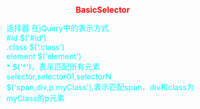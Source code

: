 <style>
h2{
text-align:center;
color:red;
}
p{
font-size:20px;
color:aqua;
}
</style>
<h2>BasicSelector</h2>
<p>
选择器                          在jQuary中的表示方式<br>
#id                               $('#id')<br>
.class                            $('.class')<br>
element                           $('element')<br>
*                                 $('*')，表示匹配所有元素<br>
selector,selector01,selectorN     $('span,div,p.myClass'),表示匹配span，div和class为myClass的p元素<br>



</p>
